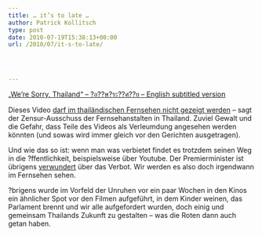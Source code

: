```yaml
---
title: … it’s to late …
author: Patrick Kollitsch
type: post
date: 2010-07-19T15:38:13+00:00
url: /2010/07/it-s-to-late/




---
```

<div class="media video">
  <a href="http://www.youtube.com/watch?v=9dNIu8_-iU8" class="video">&#8222;We&#8217;re Sorry, Thailand&#8220; &#8211; ?อ??ษ?ระ??ศ??ย &#8211; English subtitled version</a>
</div>

Dieses Video [darf im thailändischen Fernsehen nicht gezeigt werden][1] &#8211; sagt der Zensur-Ausschuss der Fernsehanstalten in Thailand. Zuviel Gewalt und die Gefahr, dass Teile des Videos als Verleumdung angesehen werden könnten (und sowas wird immer gleich vor den Gerichten ausgetragen). 

Und wie das so ist: wenn man was verbietet findet es trotzdem seinen Weg in die ?ffentlichkeit, beispielsweise über Youtube. Der Premierminister ist übrigens [verwundert][2] über das Verbot. Wir werden es also doch irgendwann im Fernsehen sehen.

?brigens wurde im Vorfeld der Unruhen vor ein paar Wochen in den Kinos ein ähnlicher Spot vor den Filmen aufgeführt, in dem Kinder weinen, das Parlament brennt und wir alle aufgefordert wurden, doch einig und gemeinsam Thailands Zukunft zu gestalten &#8211; was die Roten dann auch getan haben.

 [1]: http://www.nationmultimedia.com/home/2010/07/19/politics/Banned-ad-should-be-seen-on-TV-30134064.html
 [2]: http://www.nationmultimedia.com/home/2010/07/20/politics/Ban-of-&039;apology&039;-advert-puzzles-PM-30134130.html